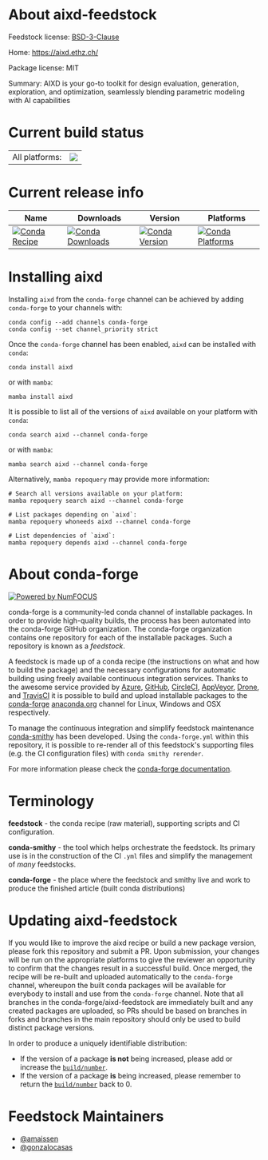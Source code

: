 About aixd-feedstock
====================

Feedstock license: [BSD-3-Clause](https://github.com/conda-forge/aixd-feedstock/blob/main/LICENSE.txt)

Home: https://aixd.ethz.ch/

Package license: MIT

Summary: AIXD is your go-to toolkit for design evaluation, generation, exploration, and optimization, seamlessly blending parametric modeling with AI capabilities

Current build status
====================


<table><tr><td>All platforms:</td>
    <td>
      <a href="https://dev.azure.com/conda-forge/feedstock-builds/_build/latest?definitionId=21622&branchName=main">
        <img src="https://dev.azure.com/conda-forge/feedstock-builds/_apis/build/status/aixd-feedstock?branchName=main">
      </a>
    </td>
  </tr>
</table>

Current release info
====================

| Name | Downloads | Version | Platforms |
| --- | --- | --- | --- |
| [![Conda Recipe](https://img.shields.io/badge/recipe-aixd-green.svg)](https://anaconda.org/conda-forge/aixd) | [![Conda Downloads](https://img.shields.io/conda/dn/conda-forge/aixd.svg)](https://anaconda.org/conda-forge/aixd) | [![Conda Version](https://img.shields.io/conda/vn/conda-forge/aixd.svg)](https://anaconda.org/conda-forge/aixd) | [![Conda Platforms](https://img.shields.io/conda/pn/conda-forge/aixd.svg)](https://anaconda.org/conda-forge/aixd) |

Installing aixd
===============

Installing `aixd` from the `conda-forge` channel can be achieved by adding `conda-forge` to your channels with:

```
conda config --add channels conda-forge
conda config --set channel_priority strict
```

Once the `conda-forge` channel has been enabled, `aixd` can be installed with `conda`:

```
conda install aixd
```

or with `mamba`:

```
mamba install aixd
```

It is possible to list all of the versions of `aixd` available on your platform with `conda`:

```
conda search aixd --channel conda-forge
```

or with `mamba`:

```
mamba search aixd --channel conda-forge
```

Alternatively, `mamba repoquery` may provide more information:

```
# Search all versions available on your platform:
mamba repoquery search aixd --channel conda-forge

# List packages depending on `aixd`:
mamba repoquery whoneeds aixd --channel conda-forge

# List dependencies of `aixd`:
mamba repoquery depends aixd --channel conda-forge
```


About conda-forge
=================

[![Powered by
NumFOCUS](https://img.shields.io/badge/powered%20by-NumFOCUS-orange.svg?style=flat&colorA=E1523D&colorB=007D8A)](https://numfocus.org)

conda-forge is a community-led conda channel of installable packages.
In order to provide high-quality builds, the process has been automated into the
conda-forge GitHub organization. The conda-forge organization contains one repository
for each of the installable packages. Such a repository is known as a *feedstock*.

A feedstock is made up of a conda recipe (the instructions on what and how to build
the package) and the necessary configurations for automatic building using freely
available continuous integration services. Thanks to the awesome service provided by
[Azure](https://azure.microsoft.com/en-us/services/devops/), [GitHub](https://github.com/),
[CircleCI](https://circleci.com/), [AppVeyor](https://www.appveyor.com/),
[Drone](https://cloud.drone.io/welcome), and [TravisCI](https://travis-ci.com/)
it is possible to build and upload installable packages to the
[conda-forge](https://anaconda.org/conda-forge) [anaconda.org](https://anaconda.org/)
channel for Linux, Windows and OSX respectively.

To manage the continuous integration and simplify feedstock maintenance
[conda-smithy](https://github.com/conda-forge/conda-smithy) has been developed.
Using the ``conda-forge.yml`` within this repository, it is possible to re-render all of
this feedstock's supporting files (e.g. the CI configuration files) with ``conda smithy rerender``.

For more information please check the [conda-forge documentation](https://conda-forge.org/docs/).

Terminology
===========

**feedstock** - the conda recipe (raw material), supporting scripts and CI configuration.

**conda-smithy** - the tool which helps orchestrate the feedstock.
                   Its primary use is in the construction of the CI ``.yml`` files
                   and simplify the management of *many* feedstocks.

**conda-forge** - the place where the feedstock and smithy live and work to
                  produce the finished article (built conda distributions)


Updating aixd-feedstock
=======================

If you would like to improve the aixd recipe or build a new
package version, please fork this repository and submit a PR. Upon submission,
your changes will be run on the appropriate platforms to give the reviewer an
opportunity to confirm that the changes result in a successful build. Once
merged, the recipe will be re-built and uploaded automatically to the
`conda-forge` channel, whereupon the built conda packages will be available for
everybody to install and use from the `conda-forge` channel.
Note that all branches in the conda-forge/aixd-feedstock are
immediately built and any created packages are uploaded, so PRs should be based
on branches in forks and branches in the main repository should only be used to
build distinct package versions.

In order to produce a uniquely identifiable distribution:
 * If the version of a package **is not** being increased, please add or increase
   the [``build/number``](https://docs.conda.io/projects/conda-build/en/latest/resources/define-metadata.html#build-number-and-string).
 * If the version of a package **is** being increased, please remember to return
   the [``build/number``](https://docs.conda.io/projects/conda-build/en/latest/resources/define-metadata.html#build-number-and-string)
   back to 0.

Feedstock Maintainers
=====================

* [@amaissen](https://github.com/amaissen/)
* [@gonzalocasas](https://github.com/gonzalocasas/)


<!-- dummy commit to enable rerendering -->

